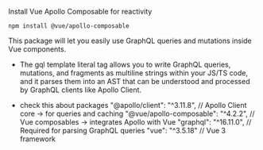 Install Vue Apollo Composable for reactivity
```
npm install @vue/apollo-composable
```
This package will let you easily use GraphQL queries and mutations inside Vue components.

* The gql template literal tag allows you to write GraphQL queries, mutations, and fragments as multiline strings within your JS/TS code, and it parses them into an AST that can be understood and processed by GraphQL clients like Apollo Client.

* check this about packages
    "@apollo/client": "^3.11.8",          // Apollo Client core → for queries and caching
    "@vue/apollo-composable": "^4.2.2",   // Vue composables → integrates Apollo with Vue
    "graphql": "^16.11.0",                // Required for parsing GraphQL queries
    "vue": "^3.5.18"                      // Vue 3 framework